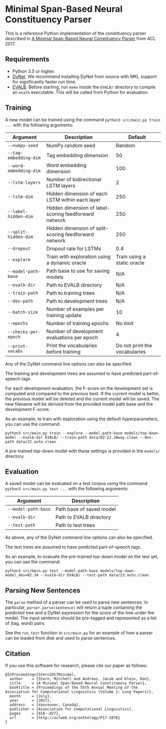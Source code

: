 # Minimal Span-Based Neural Constituency Parser

This is a reference Python implementation of the constituency parser described in [A Minimal Span-Based Neural Constituency Parser](https://arxiv.org/abs/1705.03919) from ACL 2017.

## Requirements

* Python 3.5 or higher.
* [DyNet](https://github.com/clab/dynet). We recommend installing DyNet from source with MKL support for significantly faster run time.
* [EVALB](http://nlp.cs.nyu.edu/evalb/). Before starting, run `make` inside the `EVALB/` directory to compile an `evalb` executable. This will be called from Python for evaluation.

## Training

A new model can be trained using the command `python3 src/main.py train ...` with the following arguments:

Argument | Description | Default
--- | --- | ---
`--numpy-seed` | NumPy random seed | Random
`--tag-embedding-dim` | Tag embedding dimension | 50
`--word-embedding-dim` | Word embedding dimension | 100
`--lstm-layers` | Number of bidirectional LSTM layers | 2
`--lstm-dim` | Hidden dimension of each LSTM within each layer | 250
`--label-hidden-dim` | Hidden dimension of label-scoring feedforward network | 250
`--split-hidden-dim` | Hidden dimension of split-scoring feedforward network | 250
`--dropout` | Dropout rate for LSTMs | 0.4
`--explore` | Train with exploration using a dynamic oracle | Train using a static oracle
`--model-path-base` | Path base to use for saving models | N/A
`--evalb-dir` |  Path to EVALB directory | N/A
`--train-path` | Path to training trees | N/A
`--dev-path` | Path to development trees | N/A
`--batch-size` | Number of examples per training update | 10
`--epochs` | Number of training epochs | No limit
`--checks-per-epoch` | Number of development evaluations per epoch | 4
`--print-vocabs` | Print the vocabularies before training | Do not print the vocabularies

Any of the DyNet command line options can also be specified.

The training and development trees are assumed to have predicted part-of-speech tags.

For each development evaluation, the F-score on the development set is computed and compared to the previous best. If the current model is better, the previous model will be deleted and the current model will be saved. The new filename will be derived from the provided model path base and the development F-score.

As an example, to train with exploration using the default hyperparameters, you can use the command:

```
python3 src/main.py train --explore --model-path-base models/top-down-model --evalb-dir EVALB/ --train-path data/02-21.10way.clean --dev-path data/22.auto.clean
```

A pre-trained top-down model with these settings is provided in the `models/` directory.

## Evaluation

A saved model can be evaluated on a test corpus using the command `python3 src/main.py test ...` with the following arguments:

Argument | Description
--- | ---
`--model-path-base` | Path base of saved model | N/A
`--evalb-dir` |  Path to EVALB directory | N/A
`--test-path` | Path to test trees | N/A

As above, any of the DyNet command line options can also be specified.

The test trees are assumed to have predicted part-of-speech tags.

As an example, to evaluate the pre-trained top-down model on the test set, you can use the command:

```
python3 src/main.py test --model-path-base models/top-down-model_dev=92.34 --evalb-dir EVALB/ --test-path data/23.auto.clean
```

## Parsing New Sentences

The `parse` method of a parser can be used to parse new sentences. In particular, `parser.parse(sentence)` will return a tuple containing the predicted tree and a DyNet expression for the score of the tree under the model. The input sentence should be pre-tagged and represented as a list of (tag, word) pairs.

See the `run_test` function in `src/main.py` for an example of how a parser can be loaded from disk and used to parse sentences.

## Citation

If you use this software for research, please cite our paper as follows:

```
@InProceedings{Stern2017Minimal,
  author    = {Stern, Mitchell and Andreas, Jacob and Klein, Dan},
  title     = {A Minimal Span-Based Neural Constituency Parser},
  booktitle = {Proceedings of the 55th Annual Meeting of the Association for Computational Linguistics (Volume 1: Long Papers)},
  month     = {July},
  year      = {2017},
  address   = {Vancouver, Canada},
  publisher = {Association for Computational Linguistics},
  pages     = {818--827},
  url       = {http://aclweb.org/anthology/P17-1076}
}
```
